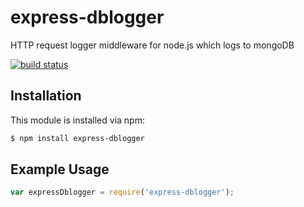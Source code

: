 # express-dblogger

HTTP request logger middleware for node.js which logs to mongoDB

[![build status](https://secure.travis-ci.org/ssajous/express-dblogger.png)](http://travis-ci.org/ssajous/express-dblogger)

## Installation

This module is installed via npm:

``` bash
$ npm install express-dblogger
```

## Example Usage

``` js
var expressDblogger = require('express-dblogger');
```
